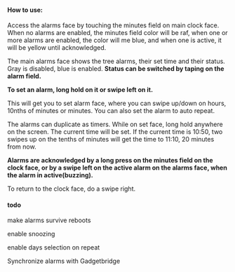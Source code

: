 #### How to use:

Access the alarms face by touching the minutes field on main clock face. When no alarms are enabled, the minutes field color will be raf, when one or more alarms are enabled, the color will me blue, and when one is active, it will be yellow until acknowledged.

The main alarms face shows the tree alarms, their set time and their status. Gray is disabled, blue is enabled. 
**Status can be switched by taping on the alarm field.** 

**To set an alarm, long hold on it or swipe left on it.** 

This will get you to set alarm face, where you can swipe up/down on hours, 10nths of minutes or minutes. You can also set the alarm to auto repeat.

The alarms can duplicate as timers. 
While on set face, long hold anywhere on the screen. The current time will be set. If the current time is 10:50, two swipes up on the tenths of minutes will get the time to 11:10, 20 minutes from now. 

**Alarms are acknowledged by a long press on the minutes field on the clock face, or by a swipe left on the active alarm on the alarms face, when the alarm in active(buzzing).**

To return to the clock face, do a swipe right. 


#### todo

make alarms survive reboots

enable snoozing

enable days selection on repeat

Synchronize alarms with Gadgetbridge
